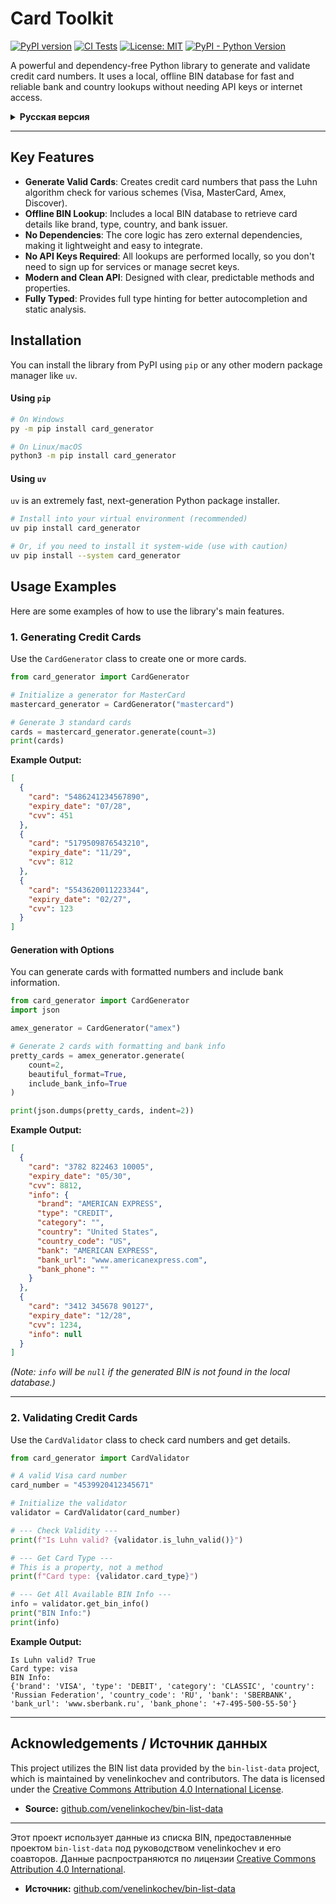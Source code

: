 # Card Toolkit

[![PyPI version](https://badge.fury.io/py/card-generator.svg)](https://badge.fury.io/py/card-generator)
[![CI Tests](https://github.com/NjProVk/CreaditsCardTools/actions/workflows/ci.yml/badge.svg)](https://github.com/NjProVk/CreaditsCardTools/actions/workflows/ci.yml)
[![License: MIT](https://img.shields.io/pypi/l/card-generator)](https://github.com/NjProVk/CreaditsCardTools/blob/main/LICENSE)
[![PyPI - Python Version](https://img.shields.io/pypi/pyversions/card-generator)](https://pypi.org/project/card-generator/)

A powerful and dependency-free Python library to generate and validate credit card numbers. It uses a local, offline BIN database for fast and reliable bank and country lookups without needing API keys or internet access.

<details>
<summary><strong>Русская версия</strong></summary>

Мощная и не имеющая зависимостей Python-библиотека для генерации и валидации номеров кредитных карт. Использует локальную офлайн-базу данных BIN для быстрого и надежного определения банка и страны без необходимости в API-ключах или доступе в интернет.
</details>

---

## Key Features

-   **Generate Valid Cards**: Creates credit card numbers that pass the Luhn algorithm check for various schemes (Visa, MasterCard, Amex, Discover).
-   **Offline BIN Lookup**: Includes a local BIN database to retrieve card details like brand, type, country, and bank issuer.
-   **No Dependencies**: The core logic has zero external dependencies, making it lightweight and easy to integrate.
-   **No API Keys Required**: All lookups are performed locally, so you don't need to sign up for services or manage secret keys.
-   **Modern and Clean API**: Designed with clear, predictable methods and properties.
-   **Fully Typed**: Provides full type hinting for better autocompletion and static analysis.

## Installation

You can install the library from PyPI using `pip` or any other modern package manager like `uv`.

#### Using `pip`

```bash
# On Windows
py -m pip install card_generator

# On Linux/macOS
python3 -m pip install card_generator
```

#### Using `uv`

`uv` is an extremely fast, next-generation Python package installer.

```bash
# Install into your virtual environment (recommended)
uv pip install card_generator

# Or, if you need to install it system-wide (use with caution)
uv pip install --system card_generator
```

## Usage Examples

Here are some examples of how to use the library's main features.

### 1. Generating Credit Cards

Use the `CardGenerator` class to create one or more cards.

```python
from card_generator import CardGenerator

# Initialize a generator for MasterCard
mastercard_generator = CardGenerator("mastercard")

# Generate 3 standard cards
cards = mastercard_generator.generate(count=3)
print(cards)
```

**Example Output:**

```json
[
  {
    "card": "5486241234567890",
    "expiry_date": "07/28",
    "cvv": 451
  },
  {
    "card": "5179509876543210",
    "expiry_date": "11/29",
    "cvv": 812
  },
  {
    "card": "5543620011223344",
    "expiry_date": "02/27",
    "cvv": 123
  }
]
```

#### Generation with Options

You can generate cards with formatted numbers and include bank information.

```python
from card_generator import CardGenerator
import json

amex_generator = CardGenerator("amex")

# Generate 2 cards with formatting and bank info
pretty_cards = amex_generator.generate(
    count=2,
    beautiful_format=True,
    include_bank_info=True
)

print(json.dumps(pretty_cards, indent=2))
```

**Example Output:**

```json
[
  {
    "card": "3782 822463 10005",
    "expiry_date": "05/30",
    "cvv": 8812,
    "info": {
      "brand": "AMERICAN EXPRESS",
      "type": "CREDIT",
      "category": "",
      "country": "United States",
      "country_code": "US",
      "bank": "AMERICAN EXPRESS",
      "bank_url": "www.americanexpress.com",
      "bank_phone": ""
    }
  },
  {
    "card": "3412 345678 90127",
    "expiry_date": "12/28",
    "cvv": 1234,
    "info": null
  }
]
```
*(Note: `info` will be `null` if the generated BIN is not found in the local database.)*

---

### 2. Validating Credit Cards

Use the `CardValidator` class to check card numbers and get details.

```python
from card_generator import CardValidator

# A valid Visa card number
card_number = "4539920412345671"

# Initialize the validator
validator = CardValidator(card_number)

# --- Check Validity ---
print(f"Is Luhn valid? {validator.is_luhn_valid()}")

# --- Get Card Type ---
# This is a property, not a method
print(f"Card type: {validator.card_type}")

# --- Get All Available BIN Info ---
info = validator.get_bin_info()
print("BIN Info:")
print(info)
```

**Example Output:**

```
Is Luhn valid? True
Card type: visa
BIN Info:
{'brand': 'VISA', 'type': 'DEBIT', 'category': 'CLASSIC', 'country': 'Russian Federation', 'country_code': 'RU', 'bank': 'SBERBANK', 'bank_url': 'www.sberbank.ru', 'bank_phone': '+7-495-500-55-50'}
```

---

## Acknowledgements / Источник данных

This project utilizes the BIN list data provided by the `bin-list-data` project, which is maintained by venelinkochev and contributors. The data is licensed under the [Creative Commons Attribution 4.0 International License](https://creativecommons.org/licenses/by/4.0/).

-   **Source:** [github.com/venelinkochev/bin-list-data](https://github.com/venelinkochev/bin-list-data)

---

Этот проект использует данные из списка BIN, предоставленные проектом `bin-list-data` под руководством venelinkochev и его соавторов. Данные распространяются по лицензии [Creative Commons Attribution 4.0 International](https://creativecommons.org/licenses/by/4.0/).

-   **Источник:** [github.com/venelinkochev/bin-list-data](https://github.com/venelinkochev/bin-list-data)
